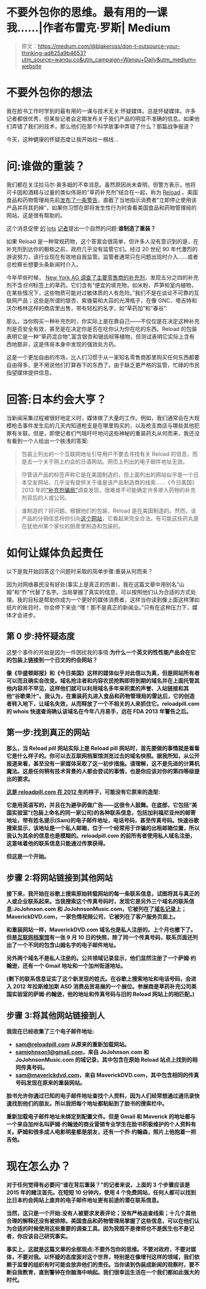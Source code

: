 # 不要外包你的思维。最有用的一课我……|作者布雷克·罗斯| Medium

> 原文：<https://medium.com/@blakeross/don-t-outsource-your-thinking-ad825a9b4653?utm_source=wanqu.co&utm_campaign=Wanqu+Daily&utm_medium=website>

# 不要外包你的想法

我在脸书工作时学到的最有用的一课与技术无关:怀疑媒体。总是怀疑媒体。许多记者都很优秀，但某些记者会定期发布关于我们产品的明显不准确的信息。如果他们弄错了我们的技术，那么他们在那个科学故事中弄错了什么？那篇战争报道？

今天，这种健康的怀疑态度让我开始拉一根线…

# 问:谁做的重装？

我们都在关注拉马尔·奥多姆的不幸消息。虽然原因尚未查明，但警方表示，他将可卡因和酒精与过量的类似伟哥的“草药补充剂”结合在一起，称为 [Reload](http://cdn.inquisitr.com/wp-content/uploads/2015/10/Reload-pills-dangerous.jpg) 。美国食品和药物管理局先前[发布了一条警告](http://www.fda.gov/drugs/resourcesforyou/consumers/buyingusingmedicinesafely/medicationhealthfraud/ucm355955.htm)，直截了当地指示消费者“立即停止使用该产品并将其扔掉”，如果你习惯在即将发生性行为时查看美国食品和药物管理局的网站，这是很有帮助的。

这个消息促使 [的](http://www.usatoday.com/story/news/2015/10/15/lamar-odom-sexual-enhancement-supplement-viagra/73981664/) [lots](http://www.washingtonpost.com/news/morning-mix/wp/2015/10/15/herbal-viagra-pills-linked-to-lamar-odom-collapse-were-subject-of-fda-warning/) [记者](http://www.inquisitr.com/2499670/reload-herbal-viagra-pills-sold-by-love-ranch-brothel-compared-to-22-per-pill-viagra/)提出一个自然的问题:**谁制造了重装？**

如果 Reload 是一种常规药物，这个答案会很简单，但许多人没有意识到的是，在补充剂到达你的橱柜之前，政府几乎没有监管它们。经过 20 世纪 90 年代激烈的游说努力，该行业现在有效地自我监管。监管者通常只在问题出现时介入……或者总检察长想要头条新闻时介入。

今年早些时候， [New York AG 调查了主要零售商的补充剂](http://well.blogs.nytimes.com/2015/02/03/new-york-attorney-general-targets-supplements-at-major-retailers/)，发现五分之四的补充剂不含*任何*标签上的草药。它们含有“便宜的填充物，如米粉、芦笋和室内植物，在某些情况下，这些物质可能对过敏体质的人有危险。”我们不是在谈论不可靠的互联网产品；这些是所谓的银杏、紫锥菊和大蒜的光滑瓶子，在像 GNC、塔吉特和沃尔格林这样的商店里出售，带有轻松的名字，如“草药加”和“春谷”:



那么，当你购买一种补充剂时，你实际上是在靠自己——不仅仅是在决定这种补充剂是否安全有效，甚至是在决定你是否在吃你认为你在吃的东西。Reload 的包装表明它是一种“草药混合物”,富含银杏和锯齿棕等植物，但测试表明它实际上含有西地那非，这是伟哥本身中发现的强效处方药。

这是一个更加自由的市场，比人们习惯于从一家知名零售商那里购买任何东西都要自由得多，更不用说他们打算吞下的东西了。由于缺乏更严格的监管，忙碌的市民指望媒体提供信息。

# 回答:日本约会大亨？

当新闻采集过程被很好地定义时，媒体做了大量的工作。例如，我们通常会在大规模枪击事件发生后的几天内知道枪支是在哪里购买的，以及枪支商店与哪些其他犯罪有关联。但是，即使记者们气喘吁吁地问这些神秘的重装药丸从何而来，我还没有看到一个人给出一个肤浅的答案:

> 包装上列出的一个互联网地址引导用户不要去寻找有关 Reload 的信息，而是去一个关于网上约会的日语网站。网页上列出的电子邮件地址无效。

> 尽管该产品的标签声称它是在美国制造的，但上面列出的网站似乎是一个日本交友网站，几乎没有提供关于谁是该产品制造商的线索……《今日美国》2013 年的[“补充剂骗局”](http://supplements.usatoday.com/)调查发现，很难或不可能确定许多掺入药物的补充剂背后的人或公司。

> 谁制造的？好问题。根据他们的包装，Reload 是在美国制造的。然而，该产品的分销信息将你引向[这个网站](http://reloadpill.com)，它看起来完全合法。有可能这些药丸是在犹他州某个家伙的厨房里制造和包装的。

# 如何让媒体负起责任

以下是我开始回答这个问题时采取的简单步骤:重装从何而来？

因为对网络暴民没有好处(事实上是真正的伤害)，我在这篇文章中用别名“山姆”和“乔”代替了名字。当局掌握了真实的信息，可以按照他们认为合适的方式处理。我的目标是帮助你成为一个更好的媒体消费者，这样当你读到像上面这样薄如纸片的账目时，你会停下来说:“嘿！那不是真正的新闻业。”只有在这种压力下，媒体才会进步。

## 第 0 步:持怀疑态度

这整个事件的开始是因为一件困扰我的事情:**为什么一个英文的性性能产品会在它的包装上链接到一个日文的约会网站**[](http://reloadpill.com)****？****

**像《华盛顿邮报》和《今日美国》这样的媒体似乎对此信以为真，但是网站所有者可以而且确实会改变。域名抢注者和内容农民抢购即将到期的域名并在上面托管其他内容并不罕见，这样他们就可以利用域名多年来积累的声誉、入站链接和其他“谷歌果汁”。我认为，在重装药丸进入食品和药物管理局的雷达后，它的创造者转入地下，让域名失效，从而释放了一个不相关的人来抓住它。reloadpill.com 的 whois 快速查询确认该域名在今年八月易手，远在 FDA 2013 年警告之后。**

## **第一步:找到真正的网站**

**那么，当 Reload pill 网站实际上是 Reload pill 网站时，首先要做的事情就是看看它是什么样子的。你可以去互联网档案馆浏览过去的域名快照。据我所知，从公开报道来看，甚至没有一家媒体采取了这一初步措施。请理解，这不是先进的计算机魔法。这是任何稍有技术背景的人都会尝试的事情，也是你应该对你的第四等级提出的要求。**

**[这是 reloadpill.com 在 2012 年](https://web.archive.org/web/20120915081318/http:/www.reloadpill.com/)的样子，可能没有它原来的造型:**



**它是用英语写的，并且在为避孕药做广告——这很令人鼓舞。在底部，它包括“美国实验室”(包装上命名的同一家公司)的各种联系信息，包括加利福尼亚州的邮寄地址，带有姓名提示(Sam)的电子邮件地址，电话号码，甚至传真号码。快速谷歌搜索显示，该地址是一个私人邮箱，位于一个经常用于诈骗的出租邮箱位置，所以我认为其余的信息也是模糊的。reloadpill.com 的前所有者使用私人域名注册，这意味着他的联系信息只能通过传票获得。**

**但这是一个开始。**

## **步骤 2:将网站链接到其他网站**

**接下来，我开始在谷歌上搜索原始转载网站的每一条联系信息，试图将其与真正的人或企业联系起来。当我搜索这个传真号码时，发现它是另外三个域名的联系信息:JoJohnson.com 和 JoJohnsonMusic.com，它被列在了[域名记录](http://whoisology.com)上；MaverickDVD.com，一家色情视频公司，它被列在了客户服务页面上。**

**和重装网站一样，MaverickDVD.com 域名也是私人注册的。上个月也撤下了。但是[互联网档案馆](http://archive.org)有一张 9 月 10 日的快照，除了同一个传真号码，联系页面还列出了一个不同的包含山姆名字的电子邮件地址。**

**另外两个域名不是私人注册的。公共领域记录显示，他们显然注册了一个萨姆·约翰逊，还有一个 Gmail 地址和一个加州街道地址。**

**(剩下的联系信息证实了这个新发现的姓氏。在谷歌上搜索地址和电话号码，会进入 2012 年拉斯维加斯 ASD 消费品贸易展的一个展位。参展商是草药补充公司美国实验室的萨姆·约翰逊，他的地址和传真号码与旧的 Reload 网站上的相匹配。)**

## **步骤 3:将其他网站链接到人**

**我现在已经收集了三个电子邮件地址:**

*   **sam@reloadpill.com 从原来的重新加载网站。**
*   **samjohnson1@gmail.com，来自 JoJohnson.com 和 JoJohnsonMusic.com 的域记录，其中包含在原始 Reload 站点上找到的相同传真号码。**
*   **sam@maverickdvd.com，来自 MaverickDVD.com，其中包含相同的传真号码发现在原来的重装网站。**

**脸书允许你通过已知的电子邮件地址查找个人资料，因为人们经常想通过通讯录快速找到他们的朋友。所以我把每个地址都粘贴到了脸书的搜索栏中。**

**重新加载电子邮件地址未绑定到配置文件。但是 Gmail 和 Maverick 的地址都与一个来自加州名叫萨姆·约翰逊的商业营销专业学生在脸书积极维护的个人资料有关。萨姆和很多成人电影明星都是朋友，还有一个乔·约翰森，照片上他抱着一把吉他。**

# **现在怎么办？**

**对于任何觉得有必要问“谁在背后重装？”的记者来说，上面的 3 个步骤应该是 2015 年的赌注首先。在短短 10 分钟内，使用 4 个免费网站，任何人都可以找到比日本约会网站上废弃的电子邮件地址更有前途的潜在联系信息。**

**当然，这只是一个开始:没有人被要求发表评论；没有严格追查线索；十几个其他合理的解释还没有被排除。美国食品和药物管理局掌握了这些信息，可以在他们认为合适的时候使用这些重要的调查工具。因为我既不是律师也不是医生也不是记者，你应该自己研究事实。**

**事实上，这就是这篇文章的全部观点:**不要外包你的思维。不要对政府，不要对媒体，不要对我。以怀疑的态度面对这个世界，特别是在像增刊这样的领域，我们依赖于监督的组织有时可能会放弃他们的责任。当你读到伪装成新闻的观察时，要不断自我教育，直到警钟在你脑海中响起。我们很幸运生活在一个我们都如此强大的时代。****



